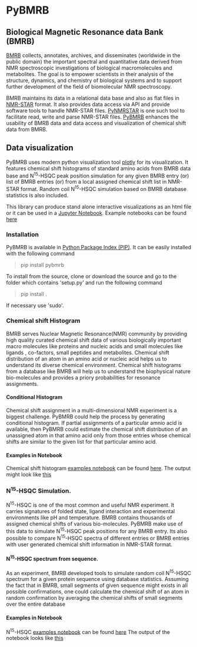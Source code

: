 # PyBMRB

## Biological Magnetic Resonance data Bank (BMRB)
[BMRB](http://www.bmrb.wisc.edu/) collects, annotates, archives, and disseminates (worldwide in the public domain)
 the important spectral and quantitative data derived from NMR spectroscopic 
 investigations of biological macromolecules and metabolites. The goal is to empower 
 scientists in their analysis of the structure, dynamics, and chemistry of biological 
 systems and to support further development of the field of 
 biomolecular NMR spectroscopy. 
 
 BMRB maintains its data in a relational data base and also as flat files in [NMR-STAR](https://doi.org/10.1007/s10858-018-0220-3)
  format. It also provides data access via API and provide software tools to handle NMR-STAR files. 
 [PyNMRSTAR](https://github.com/uwbmrb/PyNMRSTAR) is one such tool to facilitate read, write and parse
 NMR-STAR files. [PyBMRB](https://github.com/uwbmrb/PyBMRB) enhances the usability of BMRB data 
 and data access and visualization of chemical shift data from BMRB. 
 
 ## Data visualization
 
PyBMRB uses modern python visualization tool [plotly](https://plot.ly/python/) for 
its visualization. It features chemical shift histograms of 
standard amino acids from BMRB data base and N<sup>15</sup>-HSQC peak position simulation
for any given BMRB entry (or) list of BMRB entries (or) from a local assigned chemical 
shift list in NMR-STAR format. Random coil N<sup>15</sup>-HSQC simulation based on BMRB 
database statistics is also included.  

This library can produce stand alone interactive visualizations as an html file or it can 
be used in a [Jupyter Notebook](https://jupyter.org/). Example notebooks can be found 
[here](https://github.com/uwbmrb/PyBMRB/tree/master/pybmrb/examples)

### Installation
PyBMRB is available in [Python Package Index (PIP)](https://pypi.org/project/pybmrb/). It can be easily 
installed with the following command
>pip install pybmrb

To install from the source, clone or download the source and go to the folder which contains 'setup.py' 
and run the following command
>pip install .

If necessary use 'sudo'. 
### Chemical shift Histogram
BMRB serves Nuclear Magnetic Resonance(NMR) community by providing 
high quality curated chemical shift data of various biologically important 
macro molecules like proteins and nucleic acids and small molecules like ligands , co-factors,
small peptides and metabolites. Chemical shift distribution of an atom in an amino acid or 
nucleic acid helps us to understand its diverse chemical environment.
Chemical shift histograms from a database like BMRB will help
us to understand the biophysical nature bio-molecules and provides a priory 
probabilities for resonance assignments.

#### Conditional Histogram
Chemical shift assignment in a multi-dimensional NMR experiment is 
a biggest challenge. PyBMRB could help the process by generating 
conditional histogram. If partial assignments of a particular 
amnio acid is available, then PyBMRB could estimate the chemical shift
distribution of an unassigned atom in that amino acid only from those entries
 whose chemical shifts are similar to the given list for that 
 particular amino acid. 


#### Examples in Notebook
Chemical shift histogram [examples notebook](https://github.com/uwbmrb/PyBMRB/tree/master/pybmrb/examples/histogram.ipynb) 
can be found [here](https://github.com/uwbmrb/PyBMRB/tree/master/pybmrb/examples/histogram.ipynb). 
The output might look like [this](https://htmlpreview.github.io/?https://github.com/uwbmrb/PyBMRB/blob/master/pybmrb/examples/histogram.html)  

### N<sup>15</sup>-HSQC Simulation.

N<sup>15</sup>-HSQC is one of the most common and useful NMR experiment.
It carries signatures of folded state, ligand interaction and experimental environments 
like pH and temperature. BMRB contains thousands of assigned chemical shifts
of various bio-molecules. PyBMRB make use of this data to simulate N<sup>15</sup>-HSQC 
peak positions for any BMRB entry. Its also possible to compare N<sup>15</sup>-HSQC 
spectra of different entries or BMRB entries with user generated
 chemical shift information in NMR-STAR format. 
 
 #### N<sup>15</sup>-HSQC spectrum from sequence. 
 As an experiment, BMRB developed tools to simulate random coil
 N<sup>15</sup>-HSQC spectrum for a given protein sequence using 
 database statistics. Assuming the fact that in BMRB, small segments 
 of given sequence might exists in all possible confirmations, 
 one could calculate the chemical shift of an atom in random 
 confirmation by averaging the chemical shifts of small segments
 over the entire database
 
 #### Examples in Notebook
 N<sup>15</sup>-HSQC [examples notebook](https://github.com/uwbmrb/PyBMRB/tree/master/pybmrb/examples/n15hsqc.ipynb) 
 can be found [here](https://github.com/uwbmrb/PyBMRB/tree/master/pybmrb/examples/n15hsqc.ipynb)
 The output of the notebook looks like [this](https://htmlpreview.github.io/?https://github.com/uwbmrb/PyBMRB/blob/master/pybmrb/examples/n15hsqc.html)
 
